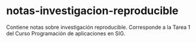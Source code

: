 # notas-investigacion-reproducible
Contiene notas sobre investigación reproducible. Corresponde a la Tarea 1 del Curso Programación de aplicaciones en SIG.
